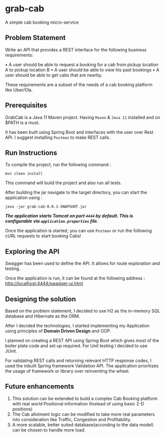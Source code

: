# grab-cab
A simple cab booking micro-service

## Problem Statement

Write an API that provides a REST interface for the following business
requirements:

• A user should be able to request a booking for a cab from pickup location
A to pickup location B
• A user should be able to view his past bookings
• A user should be able to get cabs that are nearby.

These requirements are a subset of the needs of a cab booking platform like
Uber/Ola.

## Prerequisites

GrabCab is a Java 11 Maven project. Having `Maven` & `Java 11` installed and on $PATH is a must.

It has been built using Spring Boot and interfaces with the user over Rest API. I suggest installing `Postman` to make REST calls.

## Run Instructions

To compile the project, run the following command :

`mvn clean install`

This command will build the project and also run all tests.

After building the jar navigate to the target directory, you can start the application using :

`java -jar grab-cab-0.0.1-SNAPSHOT.jar`

***The application starts Tomcat on port `4444` by default. This is configurable via `application.properties` file.***

Once the application is started, you can use `Postman` or run the following cURL requests to start booking Cabs!

## Exploring the API

Swagger has been used to define the API. It allows for route exploration and testing.

Once the application is run, it can be found at the following address :
[http://localhost:4444/swagger-ui.html](http://localhost:4444/swagger-ui.html)

## Designing the solution

Based on the problem statement, I decided to use H2 as the in-memory SQL database and Hibernate as the ORM.

After I decided the technologies, I started implementing my Application using principles of **Domain Driven Design** and OOP.

I planned on creating a REST API using Spring Boot which gives most of the boiler plate code and set up required. For Unit testing I decided to use JUnit.

For validating REST calls and returning relevant HTTP response codes, I used the inbuilt Spring framework Validation API.
The application prioritizes the usage of framework or library over reinventing the wheel.

## Future enhancements

1. This solution can be extended to build a complex Cab Booking platform with real world Positional information (Instead of using basic 2-D positions)
2. The Cab allotment logic can be modified to take more real parameters into consideration like Traffic, Congestion and Profitability.
3. A more scalable, better suited database(according to the data model) can be chosen to handle more load.
